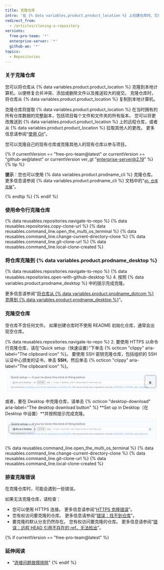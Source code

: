 ```yaml
---
title: 克隆仓库
intro: '在 {% data variables.product.product_location %} 上创建仓库时，它将作为远程仓库存在。 您可以克隆仓库以在计算机上创建本地副本，并在两个位置之间进行同步。'
redirect_from:
  - /articles/cloning-a-repository
versions:
  free-pro-team: '*'
  enterprise-server: '*'
  github-ae: '*'
topics:
  - Repositories
---
```


### 关于克隆仓库

您可以将仓库从 {% data variables.product.product_location %} 克隆到本地计算机，以便修复合并冲突、添加或删除文件以及推送较大的提交。 克隆仓库时，将仓库从 {% data variables.product.product_location %} 复制到本地计算机。

克隆仓库将提取 {% data variables.product.product_location %} 在当时拥有的所有仓库数据的完整副本，包括项目每个文件和文件夹的所有版本。 您可以将更改推送到 {% data variables.product.product_location %} 上的远程仓库，或者从 {% data variables.product.product_location %} 拉取其他人的更改。 更多信息请参阅“[使用 Git](/github/getting-started-with-github/using-git)”。

您可以克隆自己的现有仓库或克隆其他人的现有仓库以参与项目。

{% if currentVersion == "free-pro-team@latest" or currentVersion == "github-ae@latest" or currentVersion ver_gt "enterprise-server@2.19" %}
{% tip %}

**提示**：您也可以使用 {% data variables.product.prodname_cli %} 克隆仓库。 更多信息请参阅 {% data variables.product.prodname_cli %} 文档中的“[`gh 仓库克隆`](https://cli.github.com/manual/gh_repo_clone)”。

{% endtip %}
{% endif %}

### 使用命令行克隆仓库

{% data reusables.repositories.navigate-to-repo %}
{% data reusables.repositories.copy-clone-url %}
{% data reusables.command_line.open_the_multi_os_terminal %}
{% data reusables.command_line.change-current-directory-clone %}
{% data reusables.command_line.git-clone-url %}
{% data reusables.command_line.local-clone-created %}

### 将仓库克隆到 {% data variables.product.prodname_desktop %}

{% data reusables.repositories.navigate-to-repo %}
{% data reusables.repositories.open-with-github-desktop %}
4. 按照 {% data variables.product.prodname_desktop %} 中的提示完成克隆。

更多信息请参阅“[将仓库从 {% data variables.product.prodname_dotcom %} 克隆到 {% data variables.product.prodname_desktop %}](/desktop/guides/contributing-to-projects/cloning-a-repository-from-github-to-github-desktop/)”。

### 克隆空仓库

空仓库不含任何文件。 如果创建仓库时不使用 README 初始化仓库，通常会出现空仓库。

{% data reusables.repositories.navigate-to-repo %}
2. 要使用 HTTPS 以命令行克隆仓库，请在“Quick setup（快速设置）”下单击 {% octicon "clippy" aria-label="The clipboard icon" %}。 要使用 SSH 密钥克隆仓库，包括组织的 SSH 认证中心颁发的证书，单击 **SSH**，然后单击 {% octicon "clippy" aria-label="The clipboard icon" %}。 ![空仓库克隆 URL 按钮](/assets/images/help/repository/empty-https-url-clone-button.png)

   或者，要在 Desktop 中克隆仓库，请单击 {% octicon "desktop-download" aria-label="The desktop download button" %} **Set up in Desktop（在 Desktop 中设置）**并按照提示完成克隆。 ![空仓库克隆桌面按钮](/assets/images/help/repository/empty-desktop-clone-button.png)

{% data reusables.command_line.open_the_multi_os_terminal %}
{% data reusables.command_line.change-current-directory-clone %}
{% data reusables.command_line.git-clone-url %}
{% data reusables.command_line.local-clone-created %}

### 排查克隆错误

在克隆仓库时，可能会遇到一些错误。

如果无法克隆仓库，请检查：

- 您可以使用 HTTPS 连接。 更多信息请参阅“[HTTPS 克隆错误](/github/creating-cloning-and-archiving-repositories/https-cloning-errors)”。
- 您有权访问要克隆的仓库。 更多信息请参阅“[错误：找不到仓库](/github/creating-cloning-and-archiving-repositories/error-repository-not-found)”。
- 要克隆的默认分支仍然存在。 您有权访问要克隆的仓库。 更多信息请参阅“[错误：远程 HEAD 引用不存在的 ref，无法检出](/github/creating-cloning-and-archiving-repositories/error-remote-head-refers-to-nonexistent-ref-unable-to-checkout)”。

{% if currentVersion == "free-pro-team@latest" %}

### 延伸阅读

- "[连接问题故障排除](/articles/troubleshooting-connectivity-problems)"
{% endif %}
